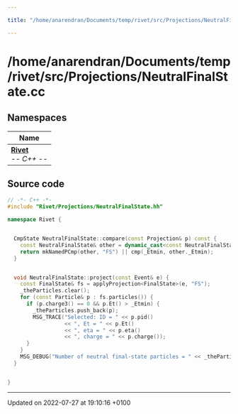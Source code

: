 ```yaml
---

title: "/home/anarendran/Documents/temp/rivet/src/Projections/NeutralFinalState.cc"

---
```


# /home/anarendran/Documents/temp/rivet/src/Projections/NeutralFinalState.cc



## Namespaces

| Name           |
| -------------- |
| **[Rivet](http://example.org/namespaces/namespacerivet/)** <br>-*- C++ -*-  |




## Source code

```cpp
// -*- C++ -*-
#include "Rivet/Projections/NeutralFinalState.hh"

namespace Rivet {


  CmpState NeutralFinalState::compare(const Projection& p) const {
    const NeutralFinalState& other = dynamic_cast<const NeutralFinalState&>(p);
    return mkNamedPCmp(other, "FS") || cmp(_Etmin, other._Etmin);
  }


  void NeutralFinalState::project(const Event& e) {
    const FinalState& fs = applyProjection<FinalState>(e, "FS");
    _theParticles.clear();
    for (const Particle& p : fs.particles()) {
      if (p.charge3() == 0 && p.Et() > _Etmin) {
        _theParticles.push_back(p);
        MSG_TRACE("Selected: ID = " << p.pid()
                  << ", Et = " << p.Et()
                  << ", eta = " << p.eta()
                  << ", charge = " << p.charge());
      }
    }
    MSG_DEBUG("Number of neutral final-state particles = " << _theParticles.size());
  }


}
```


-------------------------------

Updated on 2022-07-27 at 19:10:16 +0100
